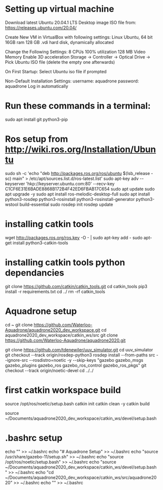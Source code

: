 # Setting up virtual machine
Download latest Ubuntu 20.04.1 LTS Desktop image ISO file from: 
https://releases.ubuntu.com/20.04/

Create New VM in VirtualBox with following settings:
Linux
Ubuntu, 64 bit
16GB ram
128 GB .vdi hard disk, dynamically allocated

Change the Following Settings:
8 CPUs
100% utilization
128 MB Video Memory
Enable 3D acceleration
Storage -> Controller -> Optical Drive -> Pick Ubuntu ISO file (delete the empty one afterwards)

On First Startup:
Select Ubuntu iso file if prompted

Non-Default Installation Settings:
username: aquadrone
password: aquadrone
Log in automatically

# Run these commands in a terminal:

sudo apt install git python3-pip

# Ros setup from http://wiki.ros.org/Installation/Ubuntu
sudo sh -c 'echo "deb http://packages.ros.org/ros/ubuntu $(lsb_release -sc) main" > /etc/apt/sources.list.d/ros-latest.list'
sudo apt-key adv --keyserver 'hkp://keyserver.ubuntu.com:80' --recv-key C1CF6E31E6BADE8868B172B4F42ED6FBAB17C654
sudo apt update
sudo apt upgrade -y
sudo apt install ros-melodic-desktop-full
sudo apt install python3-rosdep python3-rosinstall python3-rosinstall-generator python3-wstool build-essential
sudo rosdep init
rosdep update

# installing catkin tools
wget http://packages.ros.org/ros.key -O - | sudo apt-key add -
sudo apt-get install python3-catkin-tools

# installing catkin tools python dependancies
git clone https://github.com/catkin/catkin_tools.git
cd catkin_tools
pip3 install -r requirements.txt
cd ../
rm -rf catkin_tools

# Aquadrone setup
cd ~
git clone https://github.com/Waterloo-Aquadrone/aquadrone2020_dev_workspace.git
cd aquadrone2020_dev_workspace/catkin_ws/src
git clone https://github.com/Waterloo-Aquadrone/aquadrone2020.git

git clone https://github.com/tdenewiler/uuv_simulator.git
cd uuv_simulator
git checkout --track origin/rosdep-python3
rosdep install --from-paths src --ignore-src --rosdistro=noetic -y --skip-keys "gazebo gazebo_msgs gazebo_plugins gazebo_ros gazebo_ros_control gazebo_ros_pkgs"
git checkout --track origin/noetic-devel
cd ../../

# first catkin workspace build
source /opt/ros/noetic/setup.bash
catkin init
catkin clean -y
catkin build

source ~/Documents/aquadrone2020_dev_workspace/catkin_ws/devel/setup.bash

# .bashrc setup
echo "" >> ~/.bashrc
echo "# Aquadrone Setup" >> ~/.bashrc
echo "source /usr/share/gazebo-11/setup.sh" >> ~/.bashrc
echo "source /opt/ros/noetic/setup.bash" >> ~/.bashrc
echo "source ~/Documents/aquadrone2020_dev_workspace/catkin_ws/devel/setup.bash" >> ~/.bashrc
echo "cd ~/Documents/aquadrone2020_dev_workspace/catkin_ws/src/aquadrone2020" >> ~/.bashrc
echo "" >> ~/.bashrc
